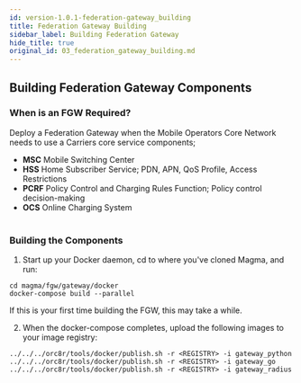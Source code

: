 ```yaml
---
id: version-1.0.1-federation-gateway_building
title: Federation Gateway Building
sidebar_label: Building Federation Gateway
hide_title: true
original_id: 03_federation_gateway_building.md
---
```


## Building Federation Gateway Components


### When is an FGW Required?

Deploy a Federation Gateway when the Mobile Operators Core Network needs to use a Carriers core service components;

   - **MSC**  Mobile Switching Center
   - **HSS**  Home Subscriber Service; PDN, APN, QoS Profile, Access Restrictions
   - **PCRF** Policy Control and Charging Rules Function; Policy control decision-making
   - **OCS**  Online Charging System <br><br/>
    

### Building the Components

1.  Start up your Docker daemon, cd to where you\'ve cloned Magma, and     run:

```
cd magma/fgw/gateway/docker
docker-compose build --parallel
```

If this is your first time building the FGW, this may take a while.


2.  When the docker-compose completes, upload the following images to your image registry:

```
../../../orc8r/tools/docker/publish.sh -r <REGISTRY> -i gateway_python
../../../orc8r/tools/docker/publish.sh -r <REGISTRY> -i gateway_go
../../../orc8r/tools/docker/publish.sh -r <REGISTRY> -i gateway_radius
```
<br><br/>
